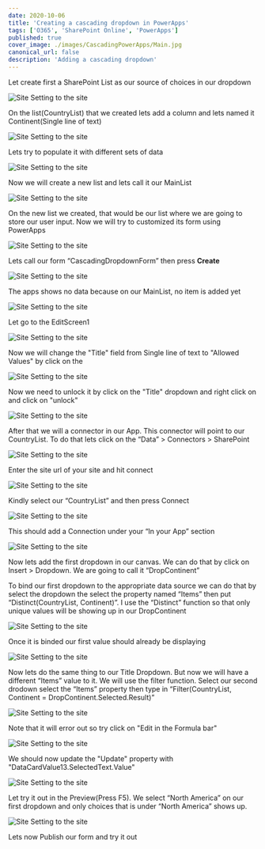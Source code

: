 ```yaml
---
date: 2020-10-06
title: 'Creating a cascading dropdown in PowerApps'
tags: ['O365', 'SharePoint Online', 'PowerApps']
published: true
cover_image: ./images/CascadingPowerApps/Main.jpg
canonical_url: false
description: 'Adding a cascading dropdown'
---
```


Let create first a SharePoint List as our source of choices in our dropdown

![Site Setting to the site](./images/CascadingPowerApps/0.jpg)

On the list(CountryList) that we created lets add a column and lets named it Continent(Single line of text)

![Site Setting to the site](./images/CascadingPowerApps/1.jpg)

Lets try to populate it with different sets of data

![Site Setting to the site](./images/CascadingPowerApps/2.jpg)

Now we will create a new list and lets call it our MainList

![Site Setting to the site](./images/CascadingPowerApps/3.jpg)

On the new list we created, that would be our list where we are going to store our user input. Now we will try to customized its form using PowerApps

![Site Setting to the site](./images/CascadingPowerApps/4.jpg)

Lets call our form “CascadingDropdownForm” then press **Create**

![Site Setting to the site](./images/CascadingPowerApps/5.jpg)

The apps shows no data because on our MainList, no item is added yet

![Site Setting to the site](./images/CascadingPowerApps/6.jpg)

Let go to the EditScreen1

![Site Setting to the site](./images/CascadingPowerApps/7.jpg)

Now we will change the "Title" field from Single line of text to "Allowed Values" by click on the

![Site Setting to the site](./images/CascadingPowerApps/8.jpg)

Now we need to unlock it by click on the "Title" dropdown and right click on and click on "unlock"

![Site Setting to the site](./images/CascadingPowerApps/9.jpg)

After that we will a connector in our App. This connector will point to our CountryList. To do that lets click on the “Data” > Connectors > SharePoint

![Site Setting to the site](./images/CascadingPowerApps/10.jpg)

Enter the site url of your site and hit connect

![Site Setting to the site](./images/CascadingPowerApps/11.jpg)

Kindly select our “CountryList” and then press Connect

![Site Setting to the site](./images/CascadingPowerApps/12.jpg)

This should add a Connection under your “In your App” section

![Site Setting to the site](./images/CascadingPowerApps/13.jpg)

Now lets add the first dropdown in our canvas. We can do that by click on Insert > Dropdown. We are going to call it “DropContinent”

To bind our first dropdown to the appropriate data source we can do that by select the dropdown the select the property named “Items” then put “Distinct(CountryList, Continent)”. I use the “Distinct” function so that only unique values will be showing up in our DropContinent

![Site Setting to the site](./images/CascadingPowerApps/14.jpg)

Once it is binded our first value should already be displaying

![Site Setting to the site](./images/CascadingPowerApps/15.jpg)

Now lets do the same thing to our Title Dropdown. But now we will have a different “Items” value to it. We will use the filter function. Select our second drodown select the “Items” property then type in “Filter(CountryList, Continent = DropContinent.Selected.Result)”

![Site Setting to the site](./images/CascadingPowerApps/16.jpg)

Note that it will error out so try click on "Edit in the Formula bar"

![Site Setting to the site](./images/CascadingPowerApps/17.jpg)

We should now update the "Update" property with "DataCardValue13.SelectedText.Value"

![Site Setting to the site](./images/CascadingPowerApps/18.jpg)

Let try it out in the Preview(Press F5). We select “North America” on our first dropdown and only choices that is under “North America” shows up.

![Site Setting to the site](./images/CascadingPowerApps/19.jpg)

Lets now Publish our form and try it out
